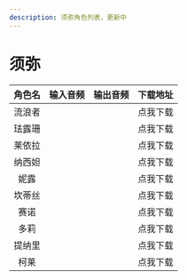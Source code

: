 ```yaml
---
description: 须弥角色列表，更新中
---
```


# 须弥

| 角色名 | 输入音频 | 输出音频 | 下载地址 |
| :-: | :--: | :--: | :--: |
| 流浪者 |      |      | 点我下载 |
| 珐露珊 |      |      | 点我下载 |
| 莱依拉 |      |      | 点我下载 |
| 纳西妲 |      |      | 点我下载 |
|  妮露 |      |      | 点我下载 |
| 坎蒂丝 |      |      | 点我下载 |
|  赛诺 |      |      | 点我下载 |
|  多莉 |      |      | 点我下载 |
| 提纳里 |      |      | 点我下载 |
|  柯莱 |      |      | 点我下载 |
